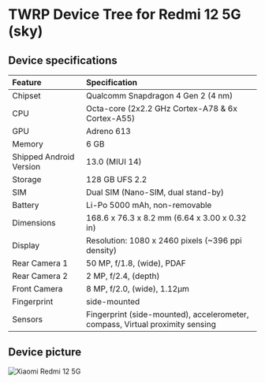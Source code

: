 #  TWRP Device Tree for Redmi 12 5G (sky)

## Device specifications

| Feature                 | Specification                                                                  |
| :---------------------- | :------------------------------------------------------------------------------|
| Chipset                 | Qualcomm Snapdragon 4 Gen 2 (4 nm)                                             |
| CPU                     | Octa-core (2x2.2 GHz Cortex-A78 & 6x Cortex-A55)                               |
| GPU                     | Adreno 613                                                                     |
| Memory                  | 6 GB                                                                           |
| Shipped Android Version | 13.0 (MIUI 14)                                                                 |
| Storage                 | 128 GB UFS 2.2                                                                 |
| SIM                     | Dual SIM (Nano-SIM, dual stand-by)                                             |
| Battery                 | Li-Po 5000 mAh, non-removable                                                  |
| Dimensions              | 168.6 x 76.3 x 8.2 mm (6.64 x 3.00 x 0.32 in)                                  |
| Display                 | Resolution: 1080 x 2460 pixels (~396 ppi density)                              |
| Rear Camera 1           | 50 MP, f/1.8, (wide), PDAF                                                     |
| Rear Camera 2           | 2 MP, f/2.4, (depth)                                                           |
| Front Camera            | 8 MP, f/2.0, (wide), 1.12µm                                                    |
| Fingerprint             | side-mounted                                                                   |
| Sensors                 | Fingerprint (side-mounted), accelerometer, compass, Virtual proximity sensing  |

## Device picture

![Xiaomi Redmi 12 5G ](https://fdn2.gsmarena.com/vv/pics/xiaomi/xiaomi-redmi-12-5g-1.jpg)

